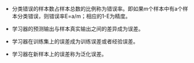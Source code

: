 * 分类错误的样本数占样本总数的比例称为错误率。即如果m个样本中有a个样本分类错误，则错误率E=a/m；相应的1-E为精度。

* 学习器的预测输出与样本真实输出之间的差异成为误差。

* 学习器在训练集上的误差成为训练误差或者经验误差。

* 学习器在新样本上的误差称为泛化误差。



